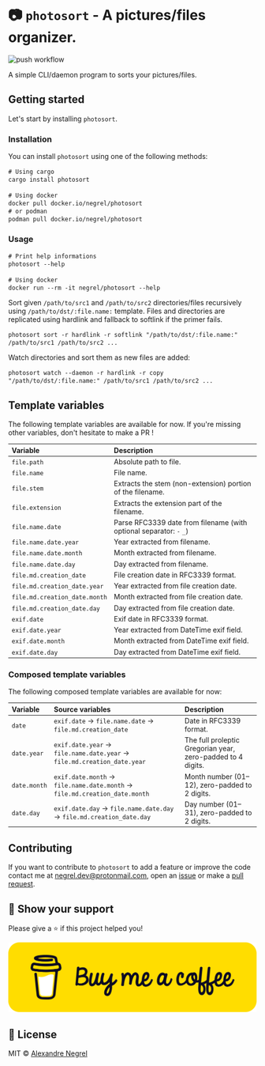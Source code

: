 # :camera: `photosort` - A pictures/files organizer.

![push workflow](https://github.com/negrel/photosort/actions/workflows/push.yaml/badge.svg)

A simple CLI/daemon program to sorts your pictures/files.

## Getting started

Let's start by installing `photosort`.

### Installation

You can install `photosort` using one of the following methods:

```shell
# Using cargo
cargo install photosort

# Using docker
docker pull docker.io/negrel/photosort
# or podman
podman pull docker.io/negrel/photosort
```

### Usage

```shell
# Print help informations
photosort --help

# Using docker
docker run --rm -it negrel/photosort --help
```

Sort given `/path/to/src1` and `/path/to/src2` directories/files recursively using
`/path/to/dst/:file.name:` template. Files and directories are replicated using
hardlink and fallback to softlink if the primer fails.

```shell
photosort sort -r hardlink -r softlink "/path/to/dst/:file.name:" /path/to/src1 /path/to/src2 ...
```

Watch directories and sort them as new files are added:
```shell
photosort watch --daemon -r hardlink -r copy "/path/to/dst/:file.name:" /path/to/src1 /path/to/src2 ...
```

## Template variables

The following template variables are available for now. If you're missing other variables,
don't hesitate to make a PR !

| Variable | Description |
| :------- | :---------- |
| `file.path` | Absolute path to file. |
| `file.name` | File name. |
| `file.stem` | Extracts the stem (non-extension) portion of the filename. |
| `file.extension` | Extracts the extension part of the filename. |
| `file.name.date` | Parse RFC3339 date from filename (with optional separator: `-` `_`) |
| `file.name.date.year` | Year extracted from filename. |
| `file.name.date.month` | Month extracted from filename. |
| `file.name.date.day` | Day extracted from filename. |
| `file.md.creation_date` | File creation date in RFC3339 format. |
| `file.md.creation_date.year` | Year extracted from file creation date. |
| `file.md.creation_date.month` | Month extracted from file creation date. |
| `file.md.creation_date.day` | Day extracted from file creation date. |
| `exif.date` | Exif date in RFC3339 format. |
| `exif.date.year` | Year extracted from DateTime exif field. |
| `exif.date.month` | Month extracted from DateTime exif field. |
| `exif.date.day` | Day extracted from DateTime exif field. |

### Composed template variables

The following composed template variables are available for now:

| Variable | Source variables | Description |
| :------- | :--------------- | :---------- |
| `date` | `exif.date` -> `file.name.date` -> `file.md.creation_date` | Date in RFC3339 format. |
| `date.year` | `exif.date.year` -> `file.name.date.year` -> `file.md.creation_date.year` | The full proleptic Gregorian year, zero-padded to 4 digits. |
| `date.month` | `exif.date.month` -> `file.name.date.month` -> `file.md.creation_date.month` | Month number (01–12), zero-padded to 2 digits. |
| `date.day` | `exif.date.day` -> `file.name.date.day` -> `file.md.creation_date.day` | Day number (01–31), zero-padded to 2 digits. |

## Contributing

If you want to contribute to `photosort` to add a feature or improve the code contact
me at [negrel.dev@protonmail.com](mailto:negrel.dev@protonmail.com), open an
[issue](https://github.com/negrel/photosort/issues) or make a
[pull request](https://github.com/negrel/photosort/pulls).

## :stars: Show your support

Please give a :star: if this project helped you!

[![buy me a coffee](.github/images/bmc-button.png)](https://www.buymeacoffee.com/negrel)

## :scroll: License

MIT © [Alexandre Negrel](https://www.negrel.dev/)
